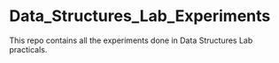 # Data_Structures_Lab_Experiments

This repo contains all the experiments done in Data Structures Lab practicals.
